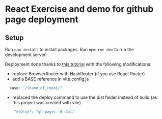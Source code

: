 # React Exercise and demo for github page deployment

## Setup

Run `npm install` to install packages.
Run `npm run dev` to run the development server.

Deployment done thanks to [this tutorial](https://github.com/gitname/react-gh-pages) with the following modifications:
* replace BrowserRouter with HashRouter (if you use React Router)
* add a BASE reference in vite.config.js
```javascript
  base: "/{name_of_repo}/"
```
* replaced the deploy command to use the dist folder instead of build (as this project was created with vite)
```javascript
    "deploy": "gh-pages -d dist"
```

 
